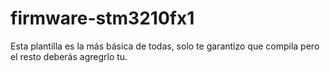 firmware-stm3210fx1
===================

Esta plantilla es la más básica de todas, solo te garantizo que compila pero el resto deberás agregrlo tu.
